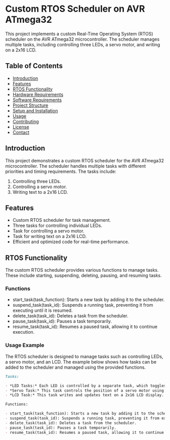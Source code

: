# Custom RTOS Scheduler on AVR ATmega32

This project implements a custom Real-Time Operating System (RTOS) scheduler on the AVR ATmega32 microcontroller. The scheduler manages multiple tasks, including controlling three LEDs, a servo motor, and writing on a 2x16 LCD.

## Table of Contents

- [Introduction](#introduction)
- [Features](#features)
- [RTOS Functionality](#rtos-functionality)
- [Hardware Requirements](#hardware-requirements)
- [Software Requirements](#software-requirements)
- [Project Structure](#project-structure)
- [Setup and Installation](#setup-and-installation)
- [Usage](#usage)
- [Contributing](#contributing)
- [License](#license)
- [Contact](#contact)

## Introduction

This project demonstrates a custom RTOS scheduler for the AVR ATmega32 microcontroller. The scheduler handles multiple tasks with different priorities and timing requirements. The tasks include:
1. Controlling three LEDs.
2. Controlling a servo motor.
3. Writing text to a 2x16 LCD.

## Features

- Custom RTOS scheduler for task management.
- Three tasks for controlling individual LEDs.
- Task for controlling a servo motor.
- Task for writing text on a 2x16 LCD.
- Efficient and optimized code for real-time performance.

## RTOS Functionality

The custom RTOS scheduler provides various functions to manage tasks. These include starting, suspending, deleting, pausing, and resuming tasks.

### Functions

- start_task(task_function): Starts a new task by adding it to the scheduler.
- suspend_task(task_id): Suspends a running task, preventing it from executing until it is resumed.
- delete_task(task_id): Deletes a task from the scheduler.
- pause_task(task_id): Pauses a task temporarily.
- resume_task(task_id): Resumes a paused task, allowing it to continue execution.

### Usage Example

The RTOS scheduler is designed to manage tasks such as controlling LEDs, a servo motor, and an LCD. The example below shows how tasks can be added to the scheduler and managed using the provided functions.

```markdown
Tasks:

- *LED Tasks:* Each LED is controlled by a separate task, which toggles the LED on and off at different intervals.
- *Servo Task:* This task controls the position of a servo motor using PWM signals.
- *LCD Task:* This task writes and updates text on a 2x16 LCD display.

Functions:

- start_task(task_function): Starts a new task by adding it to the scheduler.
- suspend_task(task_id): Suspends a running task, preventing it from executing until it is resumed.
- delete_task(task_id): Deletes a task from the scheduler.
- pause_task(task_id): Pauses a task temporarily.
- resume_task(task_id): Resumes a paused task, allowing it to continue execution.
